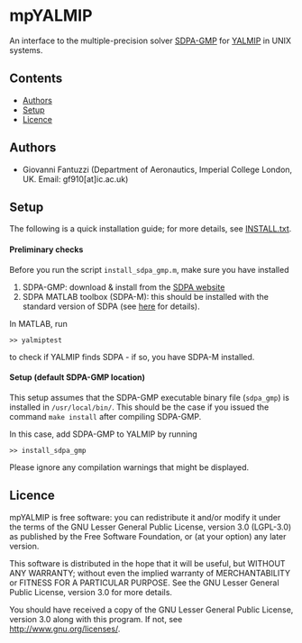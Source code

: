 # mpYALMIP

An interface to the multiple-precision solver [SDPA-GMP](http://sdpa.sourceforge.net/download.html) 
for [YALMIP](http://users.isy.liu.se/johanl/yalmip/) in UNIX systems.

## Contents
- [Authors](#Authors)
- [Setup](#Setup)
- [Licence](#Licence)

## Authors<a name="Authors"></a>
- Giovanni Fantuzzi (Department of Aeronautics, Imperial College London, UK. Email: gf910[at]ic.ac.uk)

## Setup<a name="Setup"></a>

The following is a quick installation guide; for more details, see [INSTALL.txt](https://github.com/giofantuzzi/mpYALMIP/blob/master/INSTALL.txt).

#### Preliminary checks

Before you run the script `install_sdpa_gmp.m`, make sure you have installed

1. SDPA-GMP: download & install from the [SDPA website](http://sdpa.sourceforge.net/download.html)
2. SDPA MATLAB toolbox (SDPA-M): this should be installed with the standard version of SDPA (see [here](http://sdpa.sourceforge.net/download.html) for details).


In MATLAB, run 

    >> yalmiptest
 
to check if YALMIP finds SDPA - if so, you have SDPA-M installed.


#### Setup (default SDPA-GMP location)

This setup assumes that the SDPA-GMP executable binary file (`sdpa_gmp`) is 
installed in `/usr/local/bin/`. This should be the case if you issued the command
`make install` after compiling SDPA-GMP. 

In this case, add SDPA-GMP to YALMIP by running

    >> install_sdpa_gmp 

Please ignore any compilation warnings that might be displayed.

## Licence<a name="Licence"></a>
mpYALMIP is free software: you can redistribute it and/or modify it 
under the terms of the GNU Lesser General Public License, version 3.0 
(LGPL-3.0) as published by the Free Software Foundation, or (at your option)
any later version.

This software is distributed in the hope that it will be useful,
but WITHOUT ANY WARRANTY; without even the implied warranty of
MERCHANTABILITY or FITNESS FOR A PARTICULAR PURPOSE.  See the
GNU Lesser General Public License, version 3.0 for more details.

You should have received a copy of the GNU Lesser General Public License, 
version 3.0 along with this program.  If not, see <http://www.gnu.org/licenses/>.

